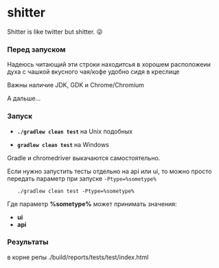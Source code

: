 # shitter

Shitter is like twitter but shitter. 😜


<h3>Перед запуском</h3>
<p>Надеюсь читающий эти строки находитсья в хорошем расположеии духа с чашкой вкусного чая/кофе удобно сидя в креслице</p>
<p>Важны наличие JDK, GDK и Chrome/Chromium
<p>А дальше...</p>


<h3>Запуск</h3>

<ul>
 <li>
  <p>
   <strong>
    <code>./gradlew clean test</code>
   </strong>
   на Unix подобных
   </p>
  </li>
  <li>
   <p>
    <strong>
    <code>gradlew clean test</code>
    </strong>
    на Windows
   </p>
  </li>
</ul>
<p>Gradle и chromedriver выкачаются самостоятельно.</p>

<p>Если нужно запустить тесты отдельно на api или ui, то можно просто передать параметр при запуске <code>-Ptype=%sometype%</code></p>
<ul><code>./gradlew clean test -Ptype=%sometype%</code></ul>    
<p>Где параметр <strong>%sometype%</strong> может принимать значения:</p>
<ul>
 <li>
   <strong>ui</strong>
  </li>
  <li>
   <strong>api</strong> 
  </li>
</ul>

<h3>Результаты</h3>
в корне репы ./build/reports/tests/test/index.html